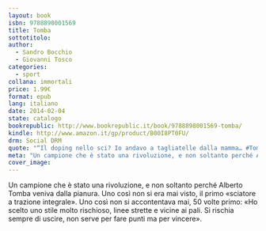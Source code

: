 ```yaml
---
layout: book
isbn: 9788898001569
title: Tomba
sottotitolo:
author:
  - Sandro Bocchio
  - Giovanni Tosco
categories:
  - sport
collana: immortali
price: 1.99€
format: epub
lang: italiano
date: 2014-02-04
state: catalogo
bookrepublic: http://www.bookrepublic.it/book/9788898001569-tomba/
kindle: http://www.amazon.it/gp/product/B00I8PT0FU/
drm: Social DRM
quote: "“Il doping nello sci? Io andavo a tagliatelle dalla mamma… #Tomba "
meta: "Un campione che è stato una rivoluzione, e non soltanto perché Alberto Tomba veniva dalla pianura."
cover_image:
---
```

Un campione che è stato una rivoluzione, e non soltanto perché Alberto Tomba veniva dalla pianura. Uno così non si era mai visto, il primo «sciatore a trazione integrale». Uno così non si accontentava mai, 50 volte primo: «Ho scelto uno stile molto rischioso, linee strette e vicine ai pali. Si rischia sempre di uscire, non serve per fare punti ma per vincere».